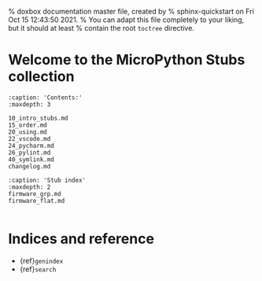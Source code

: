 % doxbox documentation master file, created by
% sphinx-quickstart on Fri Oct 15 12:43:50 2021.
% You can adapt this file completely to your liking, but it should at least
% contain the root `toctree` directive.

# Welcome to the MicroPython Stubs collection

```{toctree}
:caption: 'Contents:'
:maxdepth: 3

10_intro_stubs.md
15_order.md
20_using.md
22_vscode.md
24_pycharm.md
26_pylint.md
40_symlink.md
changelog.md

```


```{toctree}
:caption: 'Stub index'
:maxdepth: 2
firmware_grp.md
firmware_flat.md


```


# Indices and reference


- {ref}`genindex`
- {ref}`search`

<!-- - {ref}`modindex` -->